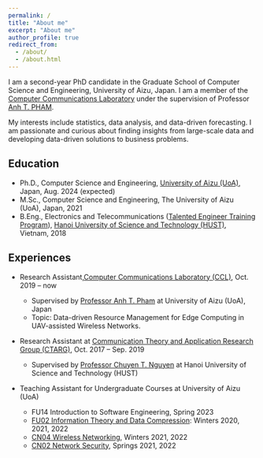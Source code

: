 ```yaml
---
permalink: /
title: "About me"
excerpt: "About me"
author_profile: true
redirect_from: 
  - /about/
  - /about.html
---
```


I am a second-year PhD candidate in the Graduate School of Computer Science and Engineering, University of Aizu, Japan. I am a member of the [Computer Communications Laboratory](http://web-ext.u-aizu.ac.jp/labs/ce-cc/) under the supervision of Professor [Anh T. PHAM](https://u-aizu.ac.jp/~pham/). 

My interests include statistics, data analysis, and data-driven forecasting. I am passionate and curious about finding insights from large-scale data and developing data-driven solutions to business problems. 


## Education
* Ph.D., Computer Science and Engineering, [University of Aizu (UoA)](https://u-aizu.ac.jp/en/), Japan, Aug. 2024 (expected)
* M.Sc., Computer Science and Engineering, The University of Aizu (UoA), Japan, 2021
* B.Eng., Electronics and Telecommunications ([Talented Engineer Training Program](https://en.hust.edu.vn/elitech)), [Hanoi University of Science and Technology (HUST)](https://en.hust.edu.vn/web/en/home), Vietnam, 2018


## Experiences
* Research Assistant,[Computer Communications Laboratory (CCL)](http://web-ext.u-aizu.ac.jp/labs/ce-cc/), Oct. 2019 – now
  * Supervised by [Professor Anh T. Pham](https://u-aizu.ac.jp/~pham/) at University of Aizu (UoA), Japan
  * Topic: Data-driven Resource Management for Edge Computing in UAV-assisted Wireless Networks.

* Research Assistant at [Communication Theory and Application Research Group (CTARG)](https://sites.google.com/site/ntchuyenkyoto/lab?authuser=0), Oct. 2017 – Sep. 2019
  * Supervised by [Professor Chuyen T. Nguyen](https://sites.google.com/site/ntchuyenkyoto/home?authuser=0) at Hanoi University of Science and Technology (HUST)
  <!-- * Research theme : Medium access control (MAC) protocols for Radio Frequency Identification (RFID) systems. The research aimed to reduce identification time and energy consumption of passive RFID systems under non-ideal channel conditions. -->
  
* Teaching Assistant for Undergraduate Courses at University of Aizu (UoA)
  * FU14 Introduction to Software Engineering, Spring 2023
  * [FU02 Information Theory and Data Compression](http://web-ext.u-aizu.ac.jp/official/curriculum/syllabus/2022_1_E_013.html#13415): Winters 2020, 2021, 2022
  * [CN04 Wireless Networking](http://web-ext.u-aizu.ac.jp/official/curriculum/syllabus/2022_1_E_015.html#14103), Winters 2021, 2022
  * [CN02 Network Security](http://web-ext.u-aizu.ac.jp/official/curriculum/syllabus/2022_1_E_015.html#14101), Springs 2021, 2022
  
